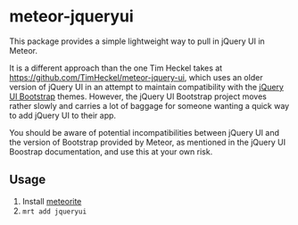 meteor-jqueryui
===============

This package provides a simple lightweight way to pull in jQuery UI in Meteor.

It is a different approach than the one Tim Heckel takes at https://github.com/TimHeckel/meteor-jquery-ui, which uses an older version of jQuery UI in an attempt to maintain compatibility with the [jQuery UI Bootstrap](http://addyosmani.github.io/jquery-ui-bootstrap/) themes. However, the jQuery UI Bootstrap project moves rather slowly and carries a lot of baggage for someone wanting a quick way to add jQuery UI to their app.

You should be aware of potential incompatibilities between jQuery UI and the version of Bootstrap provided by Meteor, as mentioned in the jQuery UI Boostrap documentation, and use this at your own risk.

## Usage

1. Install [meteorite](https://github.com/oortcloud/meteorite)
2. `mrt add jqueryui`

